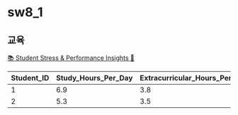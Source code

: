 # sw8_1

## 교육

[📚 Student Stress & Performance Insights 🌟](https://www.kaggle.com/code/sulaniishara/student-stress-performance-insights)

| Student_ID | Study_Hours_Per_Day | Extracurricular_Hours_Per_Day | Sleep_Hours_Per_Day | Social_Hours_Per_Day | Physical_Activity_Hours_Per_Day | GPA  | Stress_Level |
| ---------- | ------------------- | ----------------------------- | ------------------- | -------------------- | ------------------------------- | ---- | ------------ |
| 1          | 6.9                 | 3.8                           | 8.7                 | 2.8                  | 1.8                             | 2.99 | Moderate     |
| 2          | 5.3                 | 3.5                           | 8.0                 | 4.2                  | 3.0                             | 2.75 | Low          |

